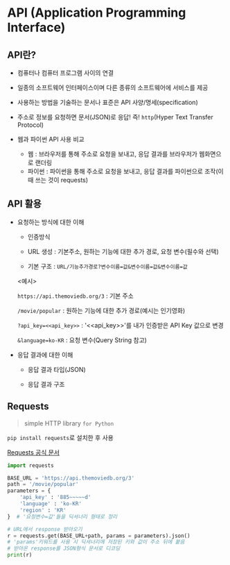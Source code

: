 # API (Application Programming Interface)

## API란?
- 컴퓨터나 컴퓨터 프로그램 사이의 연결

- 일종의 소프트웨어 인터페이스이며 다른 종류의 소프트웨어에 서비스를 제공

- 사용하는 방법을 기술하는 문서나 표준은 API 사양/명세(specification)

- 주소로 정보를 요청하면 문서(JSON)로 응답! 즉! `http`(Hyper Text Transfer Protocol)

- 웹과 파이썬 API 사용 비교

  - 웹 : 브라우저를 통해 주소로 요청을 보내고, 응답 결과를 브라우저가 웹화면으로 랜더링
  - 파이썬 : 파이썬을 통해 주소로 요청을 보내고, 응답 결과를 파이썬으로 조작(이때 쓰는 것이 requests)


## API 활용
- 요청하는 방식에 대한 이해

  - 인증방식

  - URL 생성 : 기본주소, 원하는 기능에 대한 추가 경로, 요청 변수(필수와 선택)

  - 기본 구조 : `URL/기능추가경로?변수이름=값&변수이름=값&변수이름=값`

  <예시>
  
  `https://api.themoviedb.org/3` : 기본 주소
  
  `/movie/popular` : 원하는 기능에 대한 추가 경로(예시는 인기영화)
  
  `?api_key=<<api_key>>` : '<<api_key>>'를 내가 인증받은 API Key 값으로 변경

  `&language=ko-KR` : 요청 변수(Query String 참고)


- 응답 결과에 대한 이해

  - 응답 결과 타입(JSON)

  - 응답 결과 구조


## Requests
> simple HTTP library `for Python`

`pip install requests`로 설치한 후 사용

[Requests 공식 문서](https://requests.readthedocs.io/en/latest/)

```python
import requests

BASE_URL = 'https://api.themoviedb.org/3'
path = '/movie/popular'
parameters = {
    'api_key' : '885~~~~~d'
    'language' : 'ko-KR'
    'region' : 'KR'
}  # '요청변수=값'들을 딕셔너리 형태로 정리 

# URL에서 response 받아오기
r = requests.get(BASE_URL+path, params = parameters).json()
# 'params'키워드를 사용 시 딕셔너리에 저장된 키와 값이 주소 뒤에 붙음
# 받아온 response를 JSON형식 문서로 디코딩
print(r)
```